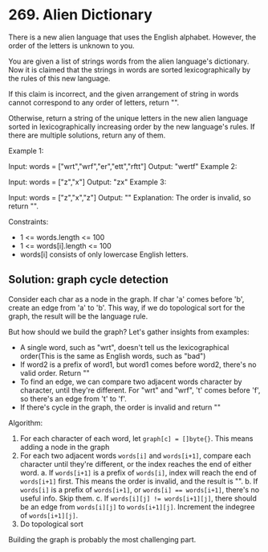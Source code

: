 # 269. Alien Dictionary
There is a new alien language that uses the English alphabet. However, the order of the letters is unknown to you.

You are given a list of strings words from the alien language's dictionary. Now it is claimed that the strings in words are sorted lexicographically by the rules of this new language.

If this claim is incorrect, and the given arrangement of string in words cannot correspond to any order of letters, return "".

Otherwise, return a string of the unique letters in the new alien language sorted in lexicographically increasing order by the new language's rules. If there are multiple solutions, return any of them.

Example 1:

Input: words = ["wrt","wrf","er","ett","rftt"]
Output: "wertf"
Example 2:

Input: words = ["z","x"]
Output: "zx"
Example 3:

Input: words = ["z","x","z"]
Output: ""
Explanation: The order is invalid, so return "".

Constraints:

* 1 <= words.length <= 100
* 1 <= words[i].length <= 100
* words[i] consists of only lowercase English letters.

## Solution: graph cycle detection
Consider each char as a node in the graph. If char 'a' comes before 'b', create an edge from 'a' to 'b'. This way, if we do topological sort for the graph, the result will be the language rule.

But how should we build the graph? Let's gather insights from examples:

* A single word, such as "wrt", doesn't tell us the lexicographical order(This is the same as English words, such as "bad")
* If word2 is a prefix of word1, but word1 comes before word2, there's no valid order. Return ""
* To find an edge, we can compare two adjacent words character by character, until they're different. For "wrt" and "wrf", 't' comes before 'f', so there's an edge from 't' to 'f'.
* If there's cycle in the graph, the order is invalid and return ""

Algorithm:

1. For each character of each word, let `graph[c] = []byte{}`. This means adding a node in the graph
2. For each two adjacent words `words[i]` and `words[i+1]`, compare each character until they're different, or the index reaches the end of either word.
    a. If `words[i+1]` is a prefix of `words[i]`, index will reach the end of `words[i+1]` first. This means the order is invalid, and the result is "".
    b. If `words[i]` is a prefix of `words[i+1]`, or `words[i] == words[i+1]`, there's no useful info. Skip them.
    c. If `words[i][j] != words[i+1][j]`, there should be an edge from `words[i][j]` to `words[i+1][j]`. Increment the indegree of `words[i+1][j]`.
3. Do topological sort

Building the graph is probably the most challenging part.